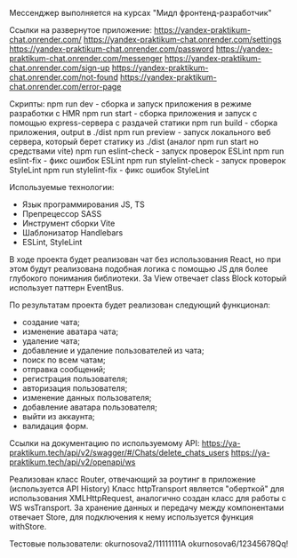 Мессенджер выполняется на курсах "Мидл фронтенд-разработчик"

Ссылки на развернутое приложение:
https://yandex-praktikum-chat.onrender.com/
https://yandex-praktikum-chat.onrender.com/settings
https://yandex-praktikum-chat.onrender.com/password
https://yandex-praktikum-chat.onrender.com/messenger
https://yandex-praktikum-chat.onrender.com/sign-up
https://yandex-praktikum-chat.onrender.com/not-found
https://yandex-praktikum-chat.onrender.com/error-page

Скрипты:
npm run dev - сборка и запуск приложения в режиме разработки с HMR
npm run start - сборка приложения и запуск с помощью express-сервера с раздачей статики
npm run build - сборка приложения, output в ./dist
npm run preview - запуск локального веб сервера, который берет статику из ./dist (аналог npm run start но средствами vite)
npm run eslint-check - запуск проверок ESLint
npm run eslint-fix - фикс ошибок ESLint
npm run stylelint-check - запуск проверок StyleLint
npm run stylelint-fix - фикс ошибок StyleLint

Используемые технологии:
- Язык программирования JS, TS
- Препрецессор SASS
- Инструмент сборки Vite
- Шаблонизатор Handlebars
- ESLint, StyleLint

В ходе проекта будет реализован чат без использования React, но при этом будут реализована подобная логика с помощью JS для более глубокого понимания библиотеки.
За View отвечает class Block который использует паттерн EventBus.

По результатам проекта будет реализован следующий функционал:
- создание чата;
- изменение аватара чата;
- удаление чата;
- добавление и удаление пользователей из чата;
- поиск по всем чатам;
- отправка сообщений;
- регистрация пользователя;
- авторизация пользователя;
- изменение данных пользователя;
- добавление аватара пользователя;
- выйти из аккаунта;
- валидация форм.

Ссылки на документацию по используемому API:
https://ya-praktikum.tech/api/v2/swagger/#/Chats/delete_chats_users
https://ya-praktikum.tech/api/v2/openapi/ws

Реализован класс Router, отвечающий за роутинг в приложение (используется API History)
Класс httpTransport является "оберткой" для использования XMLHttpRequest, аналогично создан класс для работы с WS wsTransport.
За хранение данных и передачу между компонентами отвечает Store, для подключения к нему используется функция withStore.

Тестовые пользователи:
okurnosova2/11111111A
okurnosova6/12345678Qq!

